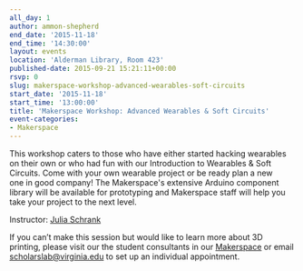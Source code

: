 ```yaml
---
all_day: 1
author: ammon-shepherd
end_date: '2015-11-18'
end_time: '14:30:00'
layout: events
location: 'Alderman Library, Room 423'
published-date: 2015-09-21 15:21:11+00:00
rsvp: 0
slug: makerspace-workshop-advanced-wearables-soft-circuits
start_date: '2015-11-18'
start_time: '13:00:00'
title: 'Makerspace Workshop: Advanced Wearables & Soft Circuits'
event-categories:
- Makerspace
---
```


This workshop caters to those who have either started hacking wearables on their own or who had fun with our Introduction to Wearables & Soft Circuits. Come with your own wearable project or be ready plan a new one in good company! The Makerspace's extensive Arduino component library will be available for prototyping and Makerspace staff will help you take your project to the next level. 


Instructor: [Julia Schrank](http://scholarslab.org/people/julia-schrank/)

If you can’t make this session but would like to learn more about 3D printing, please visit our the student consultants in our [Makerspace](http://scholarslab.org/makerspace/) or email [scholarslab@virginia.edu](mailto:scholarslab@virginia.edu) to set up an individual appointment.
